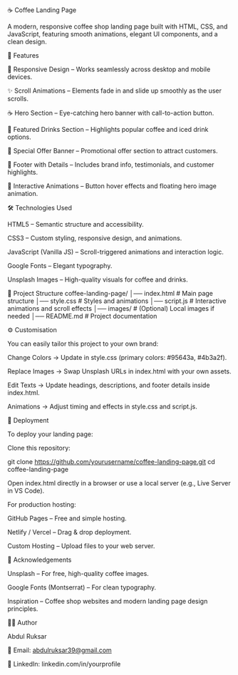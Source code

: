 ☕ Coffee Landing Page

A modern, responsive coffee shop landing page built with HTML, CSS, and JavaScript, featuring smooth animations, elegant UI components, and a clean design.

🚀 Features

🎨 Responsive Design – Works seamlessly across desktop and mobile devices.

✨ Scroll Animations – Elements fade in and slide up smoothly as the user scrolls.

☕ Hero Section – Eye-catching hero banner with call-to-action button.

🍹 Featured Drinks Section – Highlights popular coffee and iced drink options.

🥐 Special Offer Banner – Promotional offer section to attract customers.

👣 Footer with Details – Includes brand info, testimonials, and customer highlights.

🔄 Interactive Animations – Button hover effects and floating hero image animation.

🛠️ Technologies Used

HTML5 – Semantic structure and accessibility.

CSS3 – Custom styling, responsive design, and animations.

JavaScript (Vanilla JS) – Scroll-triggered animations and interaction logic.

Google Fonts – Elegant typography.

Unsplash Images – High-quality visuals for coffee and drinks.

📂 Project Structure
coffee-landing-page/
│── index.html        # Main page structure
│── style.css         # Styles and animations
│── script.js         # Interactive animations and scroll effects
│── images/           # (Optional) Local images if needed
│── README.md         # Project documentation

⚙️ Customisation

You can easily tailor this project to your own brand:

Change Colors → Update in style.css (primary colors: #95643a, #4b3a2f).

Replace Images → Swap Unsplash URLs in index.html with your own assets.

Edit Texts → Update headings, descriptions, and footer details inside index.html.

Animations → Adjust timing and effects in style.css and script.js.

🚀 Deployment

To deploy your landing page:

Clone this repository:

git clone https://github.com/yourusername/coffee-landing-page.git
cd coffee-landing-page


Open index.html directly in a browser or use a local server (e.g., Live Server in VS Code).

For production hosting:

GitHub Pages – Free and simple hosting.

Netlify / Vercel – Drag & drop deployment.

Custom Hosting – Upload files to your web server.

🙌 Acknowledgements

Unsplash – For free, high-quality coffee images.

Google Fonts (Montserrat) – For clean typography.

Inspiration – Coffee shop websites and modern landing page design principles.

👨‍💻 Author

Abdul Ruksar

📧 Email: abdulruksar39@gmail.com

💼 LinkedIn: linkedin.com/in/yourprofile
